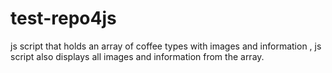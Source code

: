 # test-repo4js
js script that holds an array of coffee types with images and information , js script also displays all images and information from the array.
